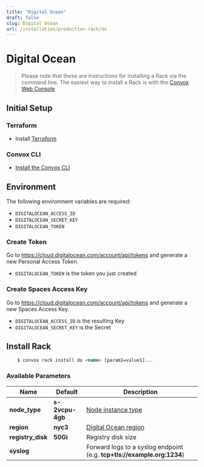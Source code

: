 ```yaml
---
title: "Digital Ocean"
draft: false
slug: Digital Ocean
url: /installation/production-rack/do
---
```

# Digital Ocean
> Please note that these are instructions for installing a Rack via the command line. The easiest way to install a Rack is with the [Convox Web Console](https://console.convox.com)

## Initial Setup

### Terraform

- Install [Terraform](https://learn.hashicorp.com/terraform/getting-started/install.html)

### Convox CLI

- [Install the Convox CLI](/installation/cli)

## Environment

The following environment variables are required:

- `DIGITALOCEAN_ACCESS_ID`
- `DIGITALOCEAN_SECRET_KEY`
- `DIGITALOCEAN_TOKEN`

### Create Token

Go to https://cloud.digitalocean.com/account/api/tokens and generate a new Personal Access Token.

- `DIGITALOCEAN_TOKEN` is the token you just created
  
### Create Spaces Access Key

Go to https://cloud.digitalocean.com/account/api/tokens and generate a new Spaces Access Key.

- `DIGITALOCEAN_ACCESS_ID` is the resulting Key
- `DIGITALOCEAN_SECRET_KEY` is the Secret

## Install Rack
```html
    $ convox rack install do <name> [param1=value1]...
```
### Available Parameters

| Name              | Default         | Description                                                             |
| ------------------| ----------------| ----------------------------------------------------------------------- |
| **node_type**     | **s-2vcpu-4gb** | [Node instance type](https://slugs.do-api.dev/)                         |
| **region**        | **nyc3**        | [Digital Ocean region](https://slugs.do-api.dev/)                       |
| **registry_disk** | **50Gi**        | Registry disk size                                                      |
| **syslog**        |                 | Forward logs to a syslog endpoint (e.g. **tcp+tls://example.org:1234**) |
